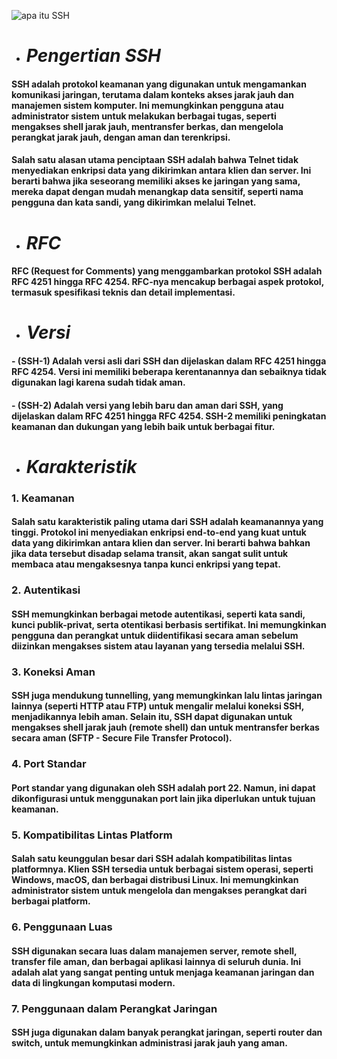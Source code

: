 ![apa itu SSH ](https://1.bp.blogspot.com/-48bQ5f-tiR4/WdzFwDKHaeI/AAAAAAAAAfI/Ydc8qtH2gDgL2_YFB05w915b5xlVmfcEwCLcBGAs/s1600/Cara%2BKerja%2BSSH.png)
- # _Pengertian SSH_
#### SSH adalah protokol keamanan yang digunakan untuk mengamankan komunikasi jaringan, terutama dalam konteks akses jarak jauh dan manajemen sistem komputer. Ini memungkinkan pengguna atau administrator sistem untuk melakukan berbagai tugas, seperti mengakses shell jarak jauh, mentransfer berkas, dan mengelola perangkat jarak jauh, dengan aman dan terenkripsi.
#### Salah satu alasan utama penciptaan SSH adalah bahwa Telnet tidak menyediakan enkripsi data yang dikirimkan antara klien dan server. Ini berarti bahwa jika seseorang memiliki akses ke jaringan yang sama, mereka dapat dengan mudah menangkap data sensitif, seperti nama pengguna dan kata sandi, yang dikirimkan melalui Telnet.

- # _RFC_
#### RFC (Request for Comments) yang menggambarkan protokol SSH adalah RFC 4251 hingga RFC 4254. RFC-nya mencakup berbagai aspek protokol, termasuk spesifikasi teknis dan detail implementasi.

- # _Versi_
#### - (SSH-1) Adalah versi asli dari SSH dan dijelaskan dalam RFC 4251 hingga RFC 4254. Versi ini memiliki beberapa kerentanannya dan sebaiknya tidak digunakan lagi karena sudah tidak aman.
#### - (SSH-2) Adalah versi yang lebih baru dan aman dari SSH, yang dijelaskan dalam RFC 4251 hingga RFC 4254. SSH-2 memiliki peningkatan keamanan dan dukungan yang lebih baik untuk berbagai fitur.

- # _Karakteristik_
### 1. Keamanan
#### Salah satu karakteristik paling utama dari SSH adalah keamanannya yang tinggi. Protokol ini menyediakan enkripsi end-to-end yang kuat untuk data yang dikirimkan antara klien dan server. Ini berarti bahwa bahkan jika data tersebut disadap selama transit, akan sangat sulit untuk membaca atau mengaksesnya tanpa kunci enkripsi yang tepat.
### 2. Autentikasi
#### SSH memungkinkan berbagai metode autentikasi, seperti kata sandi, kunci publik-privat, serta otentikasi berbasis sertifikat. Ini memungkinkan pengguna dan perangkat untuk diidentifikasi secara aman sebelum diizinkan mengakses sistem atau layanan yang tersedia melalui SSH.
### 3. Koneksi Aman
#### SSH juga mendukung tunnelling, yang memungkinkan lalu lintas jaringan lainnya (seperti HTTP atau FTP) untuk mengalir melalui koneksi SSH, menjadikannya lebih aman. Selain itu, SSH dapat digunakan untuk mengakses shell jarak jauh (remote shell) dan untuk mentransfer berkas secara aman (SFTP - Secure File Transfer Protocol).
### 4. Port Standar
#### Port standar yang digunakan oleh SSH adalah port 22. Namun, ini dapat dikonfigurasi untuk menggunakan port lain jika diperlukan untuk tujuan keamanan.
### 5. Kompatibilitas Lintas Platform
#### Salah satu keunggulan besar dari SSH adalah kompatibilitas lintas platformnya. Klien SSH tersedia untuk berbagai sistem operasi, seperti Windows, macOS, dan berbagai distribusi Linux. Ini memungkinkan administrator sistem untuk mengelola dan mengakses perangkat dari berbagai platform.
### 6. Penggunaan Luas
#### SSH digunakan secara luas dalam manajemen server, remote shell, transfer file aman, dan berbagai aplikasi lainnya di seluruh dunia. Ini adalah alat yang sangat penting untuk menjaga keamanan jaringan dan data di lingkungan komputasi modern.
### 7. Penggunaan dalam Perangkat Jaringan
#### SSH juga digunakan dalam banyak perangkat jaringan, seperti router dan switch, untuk memungkinkan administrasi jarak jauh yang aman.
